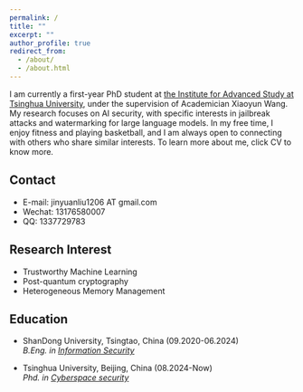 ```yaml
---
permalink: /
title: ""
excerpt: ""
author_profile: true
redirect_from: 
  - /about/
  - /about.html
---
```


I am currently a first-year PhD student at [the Institute for Advanced Study at Tsinghua University](https://www.ias.tsinghua.edu.cn/), under the supervision of Academician Xiaoyun Wang. My research focuses on AI security, with specific interests in jailbreak attacks and watermarking for large language models. In my free time, I enjoy fitness and playing basketball, and I am always open to connecting with others who share similar interests. To learn more about me, click CV to know more.

## Contact
- E-mail: jinyuanliu1206 AT gmail.com
- Wechat: 13176580007
- QQ: 1337729783

## Research Interest
- Trustworthy Machine Learning
- Post-quantum cryptography
- Heterogeneous Memory Management

## Education

- ShanDong University, Tsingtao, China (09.2020-06.2024) \
  <i>B.Eng. in [Information Security](http://www.sdu.edu.cn)</i> 

- Tsinghua University, Beijing, China (08.2024-Now) \
  <i>Phd. in [Cyberspace security](https://www.ias.tsinghua.edu.cn/)</i> 

